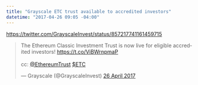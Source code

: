 ```yaml
---
title: "Grayscale ETC trust available to accredited investors"
datetime: "2017-04-26 09:05 -04:00"
---
```


https://twitter.com/GrayscaleInvest/status/857217741161459715

<blockquote class="twitter-tweet" data-lang="en-gb"><p lang="en" dir="ltr">The Ethereum Classic Investment Trust is now live for eligible accredited investors! <a href="https://t.co/ViBWrnpmaP">https://t.co/ViBWrnpmaP</a><br><br>cc: <a href="https://twitter.com/EthereumTrust">@EthereumTrust</a> <a href="https://twitter.com/search?q=%24ETC&amp;src=ctag">$ETC</a></p>&mdash; Grayscale (@GrayscaleInvest) <a href="https://twitter.com/GrayscaleInvest/status/857217741161459715">26 April 2017</a></blockquote>

